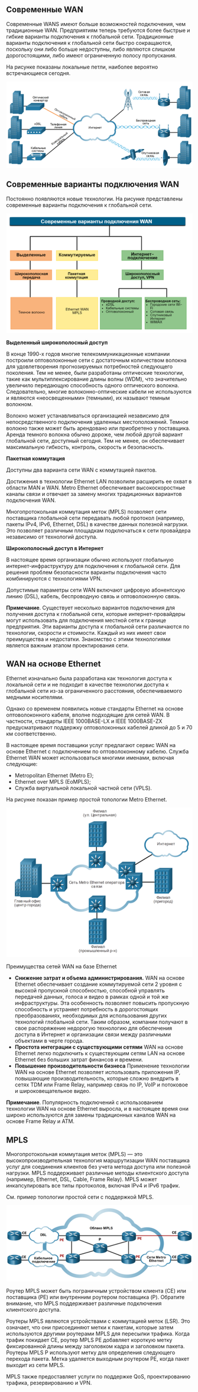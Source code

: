 <!-- 7.4.1 -->
## Современные WAN

Современные WANS имеют больше возможностей подключения, чем традиционные WAN. Предприятиям теперь требуются более быстрые и гибкие варианты подключения к глобальной сети. Традиционные варианты подключения к глобальной сети быстро сокращаются, поскольку они либо больше недоступны, либо являются слишком дорогостоящими, либо имеют ограниченную полосу пропускания.

На рисунке показаны локальные петли, наиболее вероятно встречающиеся сегодня.

![](./assets/7.4.1.png)
<!-- /courses/ensa-dl/ae8e8c88-34fd-11eb-ba19-f1886492e0e4/aeb5757a-34fd-11eb-ba19-f1886492e0e4/assets/c6577412-1c46-11ea-af56-e368b99e9723.svg -->

<!--
На рисунке показано, что современное подключение WAN состоит из подключения к сети Интернет через сотовую, беспроводную, спутниковую, оптоволоконную, телефонную линию и коаксиальный кабель.
-->

<!-- 7.4.2 -->
## Современные варианты подключения WAN

Постоянно появляются новые технологии. На рисунке представлены современные варианты подключения к глобальной сети.

![](./assets/7.4.2.png)
<!-- /courses/ensa-dl/ae8e8c88-34fd-11eb-ba19-f1886492e0e4/aeb5757a-34fd-11eb-ba19-f1886492e0e4/assets/c657e943-1c46-11ea-af56-e368b99e9723.svg -->

<!--
На рисунке показаны современные варианты подключения к глобальной сети, а именно выделенные, коммутируемые, интернет-проводные и беспроводные услуги, такие как темное волокно, MPLS, xDSL и муниципальный Wi-Fi соответственно.
-->

**Выделенный широкополосный доступ**

В конце 1990-х годов многие телекоммуникационные компании построили оптоволоконные сети с достаточным количеством волокна для удовлетворения прогнозируемых потребностей следующего поколения. Тем не менее, были разработаны оптические технологии, такие как мультиплексирование длины волны (WDM), что значительно увеличило передающую способность одного оптического волокна. Следовательно, многие волоконно-оптические кабели не используются и являются «неосвещенными» (темными), их называют темным волокном.

Волокно может устанавливаться организацией независимо для непосредственного подключения удаленных местоположений. Темное волокно также может быть арендовано или приобретено у поставщика. Аренда темного волокна обычно дороже, чем любой другой вариант глобальной сети, доступный сегодня. Тем не менее, он обеспечивает максимальную гибкость, контроль, скорость и безопасность.

**Пакетная коммутация**

Доступны два варианта сети WAN с коммутацией пакетов.

Достижения в технологии Ethernet LAN позволили расширить ее охват в области MAN и WAN. Metro Ethernet обеспечивает высокоскоростные каналы связи и отвечает за замену многих традиционных вариантов подключения WAN.

Многопротокольная коммутация меток (MPLS) позволяет сети поставщика глобальной сети передавать любой протокол (например, пакеты IPv4, IPv6, Ethernet, DSL) в качестве данных полезной нагрузки. Это позволяет различным площадкам подключаться к сети провайдера независимо от технологий доступа.

**Широкополосный доступ в Интернет**

В настоящее время организации обычно используют глобальную интернет-инфраструктуру для подключения к глобальной сети. Для решения проблем безопасности варианты подключения часто комбинируются с технологиями VPN.

Допустимые параметры сети WAN включают цифровую абонентскую линию (DSL), кабель, беспроводную связь и оптоволоконную связь.

**Примечание**. Существует несколько вариантов подключения для получения доступа к глобальной сети, которые интернет-провайдеры могут использовать для подключения местной сети к границе предприятия. Эти варианты доступа к глобальной сети различаются по технологии, скорости и стоимости. Каждый из них имеет свои преимущества и недостатки. Знакомство с этими технологиями является важным этапом проектирования сети.

<!-- 7.4.3 -->
## WAN на основе Ethernet

Ethernet изначально была разработана как технология доступа к локальной сети и не подходит в качестве технологии доступа к глобальной сети из-за ограниченного расстояния, обеспечиваемого медными носителями.

Однако со временем появились новые стандарты Ethernet на основе оптоволоконного кабеля, вполне подходящие для сетей WAN. В частности, стандарты IEEE 1000BASE-LX и IEEE 1000BASE-ZX предусматривают поддержку оптоволоконных кабелей длиной до 5 и 70 км соответственно.

В настоящее время поставщики услуг предлагают сервис WAN на основе Ethernet с подключением по оптоволоконному кабелю. Служба Ethernet WAN может использоваться многими именами, включая следующие:

* Metropolitan Ethernet (Metro E);
* Ethernet over MPLS (EoMPLS);
* Служба виртуальной локальной частной сети (VPLS).

На рисунке показан пример простой топологии Metro Ethernet.

![](./assets/7.4.3.png)
<!-- /courses/ensa-dl/ae8e8c88-34fd-11eb-ba19-f1886492e0e4/aeb5757a-34fd-11eb-ba19-f1886492e0e4/assets/c65948d2-1c46-11ea-af56-e368b99e9723.svg -->

<!--
Рисунок показывает головной офис и 3 филиала, подключенные к сети Metro Ethernet провайдера услуг.
-->

Преимущества сетей WAN на базе Ethernet

* **Снижение затрат и объема администрирования.** WAN на основе Ethernet обеспечивает создание коммутируемой сети 2 уровня с высокой пропускной способностью, способной управлять передачей данных, голоса и видео в рамках одной и той же инфраструктуры. Эта особенность позволяет повысить пропускную способность и устраняет потребность в дорогостоящих преобразованиях, необходимых для использования других технологий глобальной сети. Таким образом, компании получают в свое распоряжение недорогую технологию для обеспечения доступа в Интернет и организации связи между различными объектами в черте города.
* **Простота интеграции с существующими сетями** WAN на основе Ethernet легко подключить к существующим сетям LAN на основе Ethernet без больших затрат финансов и времени.
* **Повышение производительности бизнеса** Применение технологии WAN на основе Ethernet позволяет использовать приложения IP, повышающие производительность, которые сложно внедрить в сетях TDM или Frame Relay, например связь по IP, VoIP и потоковое и широковещательное видео.

**Примечание**. Популярность подключений с использованием технологии WAN на основе Ethernet выросла, и в настоящее время они широко используются для замены традиционных каналов WAN на основе Frame Relay и ATM.

<!-- 7.4.4 -->
## MPLS

Многопротокольная коммутация меток (MPLS) — это высокопроизводительная технология маршрутизации WAN поставщика услуг для соединения клиентов без учета метода доступа или полезной нагрузки. MPLS поддерживает различные методы клиентского доступа (например, Ethernet, DSL, Cable, Frame Relay). MPLS может инкапсулировать все типы протоколов, включая IPv4 и IPv6 трафик.

См. пример топологии простой сети с поддержкой MPLS.

![](./assets/7.4.4.png)
<!-- /courses/ensa-dl/ae8e8c88-34fd-11eb-ba19-f1886492e0e4/aeb5757a-34fd-11eb-ba19-f1886492e0e4/assets/c659be02-1c46-11ea-af56-e368b99e9723.svg -->

<!--
На рисунке показано, что клиенты могут подключаться к облаку MPLS поставщика услуг через DSL, Cable, Metro Ethernet или Frame Relay.
-->

Роутер MPLS может быть пограничным устройством клиента (CE) или поставщика (PE) или внутренним роутером поставщика (P). Обратите внимание, что MPLS поддерживает различные подключения клиентского доступа.

Роутеры MPLS являются устройствами с коммутацией меток (LSR). Это означает, что они присоединяют метки к пакетам, которые затем используются другими роутерами MPLS для пересылки трафика. Когда трафик покидает CE, роутер MPLS PE добавляет короткую метку фиксированной длины между заголовком кадра и заголовком пакета. Роутеры MPLS P используют метку для определения следующего перехода пакета. Метка удаляется выходным роутером PE, когда пакет выходит из сети MPLS.

MPLS также предоставляет услуги по поддержке QoS, проектированию трафика, резервированию и VPN.

<!-- 7.4.5 -->
<!-- quiz -->

